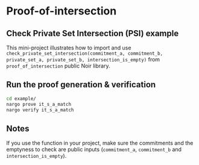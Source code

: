 # Proof-of-intersection

## Check Private Set Intersection (PSI) example

This mini-project illustrates how to import and use `check_private_set_intersection(commitment_a, commitment_b, private_set_a, private_set_b, intersection_is_empty)` from `proof_of_intersection` public Noir library.

## Run the proof generation & verification

```bash
cd example/
nargo prove it_s_a_match
nargo verify it_s_a_match
```

## Notes

If you use the function in your project, make sure the commitments and the emptyness to check are public inputs (`commitment_a`, `commitment_b` and `intersection_is_empty`).